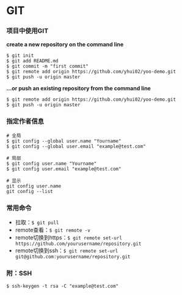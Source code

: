 # GIT

### 项目中使用GIT

**create a new repository on the command line**

```shell
$ git init
$ git add README.md
$ git commit -m "first commit"
$ git remote add origin https://github.com/yhui02/yoo-demo.git
$ git push -u origin master
```

**…or push an existing repository from the command line**

```shell
$ git remote add origin https://github.com/yhui02/yoo-demo.git
$ git push -u origin master
```

### 指定作者信息

```shell
# 全局
$ git config --global user.name "Yourname"
$ git config --global user.email "example@test.com"

# 局部
$ git config user.name "Yourname"
$ git config user.email "example@test.com"

# 显示
git config user.name    
git config --list
```

### 常用命令

- 拉取：`$ git pull`
- remote查看：`$ git remote -v`
- remote切换到https：`$ git remote set-url https://github.com/yourusername/repository.git`
- remote切换到ssh：`$ git remote set-url git@github.com:yourusername/repository.git`

### 附：SSH

```shell
$ ssh-keygen -t rsa -C "example@test.com"
```
